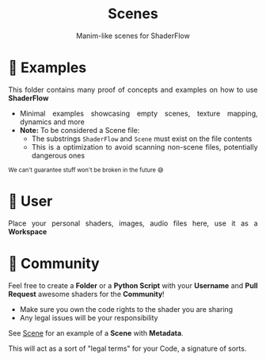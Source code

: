 <div align="justify">

<div align="center">
  <h1>Scenes</h1>

  Manim-like scenes for ShaderFlow
</div>


# 📂 Examples
This folder contains many proof of concepts and examples on how to use **ShaderFlow**
- Minimal examples showcasing empty scenes, texture mapping, dynamics and more
- **Note:** To be considered a Scene file:
  - The substrings `ShaderFlow` and `Scene` must exist on the file contents
  - This is a optimization to avoid scanning non-scene files, potentially dangerous ones

<sub>We can't guarantee stuff won't be broken in the future 😅</sub>

# 📂 User
Place your personal shaders, images, audio files here, use it as a **Workspace**

# 📂 Community
Feel free to create a **Folder** or a **Python Script** with your **Username** and **Pull Request** awesome shaders for the **Community**!

- Make sure you own the code rights to the shader you are sharing
- Any legal issues will be your responsibility

See [Scene](../ShaderFlow/Scene.py) for an example of a **Scene** with **Metadata**.

This will act as a sort of "legal terms" for your Code, a signature of sorts.

</div>
